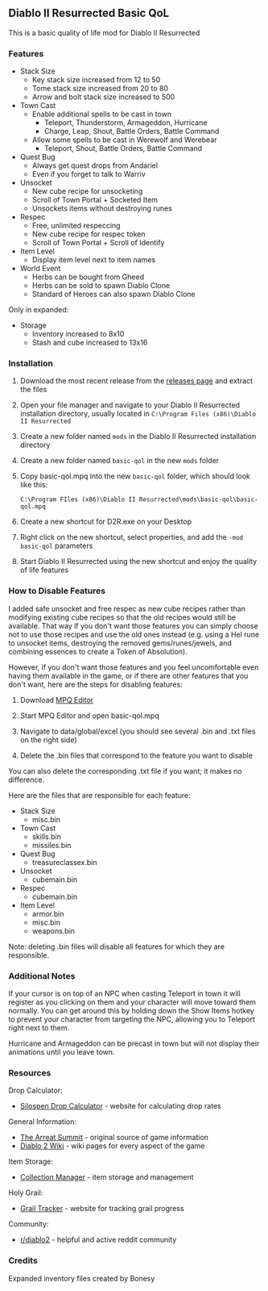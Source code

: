 ## Diablo II Resurrected Basic QoL

This is a basic quality of life mod for Diablo II Resurrected

### Features

- Stack Size
  - Key stack size increased from 12 to 50
  - Tome stack size increased from 20 to 80
  - Arrow and bolt stack size increased to 500
- Town Cast
  - Enable additional spells to be cast in town
    - Teleport, Thunderstorm, Armageddon, Hurricane
    - Charge, Leap, Shout, Battle Orders, Battle Command
  - Allow some spells to be cast in Werewolf and Werebear
    - Teleport, Shout, Battle Orders, Battle Command
- Quest Bug
  - Always get quest drops from Andariel
  - Even if you forget to talk to Warriv
- Unsocket
  - New cube recipe for unsocketing
  - Scroll of Town Portal + Socketed Item
  - Unsockets items without destroying runes
- Respec
  - Free, unlimited respeccing
  - New cube recipe for respec token
  - Scroll of Town Portal + Scroll of Identify
- Item Level
  - Display item level next to item names
- World Event
  - Herbs can be bought from Gheed
  - Herbs can be sold to spawn Diablo Clone
  - Standard of Heroes can also spawn Diablo Clone

Only in expanded:

- Storage
  - Inventory increased to 8x10
  - Stash and cube increased to 13x16

### Installation

1. Download the most recent release from the
   [releases page](https://github.com/cyhyraethz/d2r-basic-qol/releases)
   and extract the files

2. Open your file manager and navigate to your Diablo II Resurrected installation directory,
   usually located in `C:\Program Files (x86)\Diablo II Resurrected`

3. Create a new folder named `mods` in the Diablo II Resurrected installation directory

4. Create a new folder named `basic-qol` in the new `mods` folder

5. Copy basic-qol.mpq into the new `basic-qol` folder, which should look like this:

   `C:\Program FIles (x86)\Diablo II Resurrected\mods\basic-qol\basic-qol.mpq`

6. Create a new shortcut for D2R.exe on your Desktop

7. Right click on the new shortcut, select properties, and add the `-mod basic-qol` parameters

8. Start Diablo II Resurrected using the new shortcut and enjoy the quality of life features

### How to Disable Features

I added safe unsocket and free respec as new cube recipes rather than modifying existing cube recipes so
that the old recipes would still be available. That way if you don't want those features you can simply
choose not to use those recipes and use the old ones instead (e.g. using a Hel rune to unsocket items,
destroying the removed gems/runes/jewels, and combining essences to create a Token of Absolution).

However, if you don't want those features and you feel uncomfortable even having them available in the
game, or if there are other features that you don't want, here are the steps for disabling features:

1. Download [MPQ Editor](http://www.zezula.net/en/mpq/download.html)

2. Start MPQ Editor and open basic-qol.mpq

3. Navigate to data/global/excel (you should see several .bin and .txt files on the right side)

4. Delete the .bin files that correspond to the feature you want to disable

You can also delete the corresponding .txt file if you want; it makes no difference.

Here are the files that are responsible for each feature:

- Stack Size
  - misc.bin
- Town Cast
  - skills.bin
  - missiles.bin
- Quest Bug
  - treasureclassex.bin
- Unsocket
  - cubemain.bin
- Respec
  - cubemain.bin
- Item Level
  - armor.bin
  - misc.bin
  - weapons.bin

Note: deleting .bin files will disable all features for which they are responsible.

### Additional Notes

If your cursor is on top of an NPC when casting Teleport in town it will register as you clicking on them
and your character will move toward them normally. You can get around this by holding down the Show Items
hotkey to prevent your character from targeting the NPC, allowing you to Teleport right next to them.

Hurricane and Armageddon can be precast in town but will not display their animations until you leave town.

### Resources

Drop Calculator:

- [Silospen Drop Calculator](https://dropcalc.silospen.com/item.php?np=1&ng=1&mf=0&dec=false&mk=&diff=&qual=&ver=-1&version=113) - website for calculating drop rates

General Information:

- [The Arreat Summit](http://classic.battle.net/diablo2exp/) - original source of game information
- [Diablo 2 Wiki](https://diablo2.diablowiki.net/Main_Page) - wiki pages for every aspect of the game

Item Storage:

- [Collection Manager](https://youdz.github.io/d2-stash-organizer/) - item storage and management

Holy Grail:

- [Grail Tracker](https://d2-holy-grail.herokuapp.com/) - website for tracking grail progress

Community:

- [r/diablo2](https://www.reddit.com/r/diablo2/) - helpful and active reddit community

### Credits

Expanded inventory files created by Bonesy
